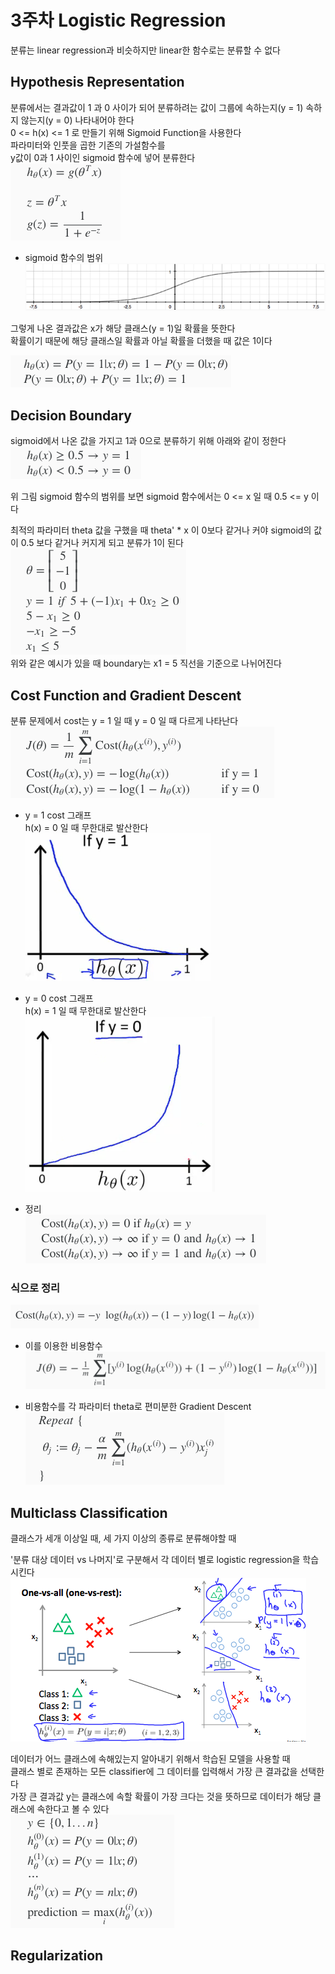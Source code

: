 # 3주차 Logistic Regression
분류는 linear regression과 비슷하지만 linear한 함수로는 분류할 수 없다  
## Hypothesis Representation
분류에서는 결과값이 1 과 0 사이가 되어 분류하려는 값이 그룹에 속하는지(y = 1) 속하지 않는지(y = 0) 나타내어야 한다  
0 <= h(x) <= 1 로 만들기 위해 Sigmoid Function을 사용한다  
파라미터와 인풋을 곱한 기존의 가설함수를  
y값이 0과 1 사이인 sigmoid 함수에 넣어 분류한다  
![hypothesis](images/hypothesis.png)  

* sigmoid 함수의 범위  
![sigmoid](images/sigmoid.png)

그렇게 나온 결과값은 x가 해당 클래스(y = 1)일 확률을 뜻한다  
확률이기 때문에 해당 클래스일 확률과 아닐 확률을 더했을 때 값은 1이다

![probability](images/probability.png)

## Decision Boundary
sigmoid에서 나온 값을 가지고 1과 0으로 분류하기 위해 아래와 같이 정한다  
![decision](images/decide.png)  

위 그림 sigmoid 함수의 범위를 보면 sigmoid 함수에서는 0 <= x 일 때 0.5 <= y 이다

최적의 파라미터 theta 값을 구했을 때 theta' * x 이 0보다 같거나 커야 sigmoid의 값이 0.5 보다 같거나 커지게 되고 분류가 1이 된다  
![boundary](images/boundary.png)  
위와 같은 예시가 있을 때 boundary는 x1 = 5 직선을 기준으로 나뉘어진다

## Cost Function and Gradient Descent
분류 문제에서 cost는 y = 1 일 때 y = 0 일 때 다르게 나타난다  
![each cost](images/each_cost.png)  

* y = 1 cost 그래프  
h(x) = 0 일 때 무한대로 발산한다  
![y=1](images/y=1.png)  

* y = 0 cost 그래프  
h(x) = 1 일 때 무한대로 발산한다  
![y=0](images/y=0.png)


* 정리  
![cost](images/cost.png)

### 식으로 정리
![cost expression](images/cost_expression.png)

* 이를 이용한 비용함수  
![cost function](images/cost_function.png)

* 비용함수를 각 파라미터 theta로 편미분한 Gradient Descent  
![gradient descent](images/gradient_descent.png)

## Multiclass Classification
클래스가 세개 이상일 때, 세 가지 이상의 종류로 분류해야할 때

'분류 대상 데이터 vs 나머지'로 구분해서 각 데이터 별로 logistic regression을 학습시킨다  
![multiclass](images/multiclass.png)

데이터가 어느 클래스에 속해있는지 알아내기 위해서 학습된 모델을 사용할 때  
클래스 별로 존재하는 모든 classifier에 그 데이터를 입력해서 가장 큰 결과값을 선택한다  
가장 큰 결과값 y는 클래스에 속할 확률이 가장 크다는 것을 뜻하므로 데이터가 해당 클래스에 속한다고 볼 수 있다  
![multiclass_find](images/multiclass_find.png)

## Regularization